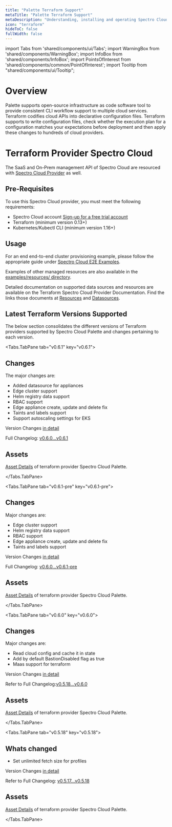 ```yaml
---
title: "Palette Terraform Support"
metaTitle: "Palette Terraform Support"
metaDescription: "Understanding, installing and operating Spectro Cloud's Terraform Provider."
icon: "terraform"
hideToC: false
fullWidth: false
---
```


import Tabs from 'shared/components/ui/Tabs'; 
import WarningBox from 'shared/components/WarningBox'; 
import InfoBox from 'shared/components/InfoBox'; 
import PointsOfInterest from 'shared/components/common/PointOfInterest'; 
import Tooltip from "shared/components/ui/Tooltip";


# Overview

Palette supports open-source infrastructure as code software tool to provide consistent CLI workflow support to multiple cloud services. Terraform codifies cloud APIs into declarative configuration files. Terraform supports to write configuration files, check whether the execution plan for a configuration matches your expectations before deployment and then  apply these changes to hundreds of cloud providers. 

# Terraform Provider Spectro Cloud

The SaaS and On-Prem management API of Spectro Cloud are resourced with [Spectro Cloud Provider](https://registry.terraform.io/providers/spectrocloud/spectrocloud/latest/docs) as well.

## Pre-Requisites
To use this Spectro Cloud provider, you must meet the following requirements:
* Spectro Cloud account [Sign-up for a free trial account](https://www.spectrocloud.com/free-trial)
* Terraform (minimum version 0.13+)
* Kubernetes/Kubectl CLI (minimum version 1.16+)

## Usage

For an end end-to-end cluster provisioning example, please follow the appropriate guide under [Spectro Cloud E2E Examples](https://github.com/spectrocloud/terraform-provider-spectrocloud/tree/main/examples/e2e).

Examples of other managed resources are also available in the [examples/resources/ directory](https://github.com/spectrocloud/terraform-provider-spectrocloud/tree/main/examples/resources).

Detailed documentation on supported data sources and resources are available on the Terraform Spectro Cloud Provider Documentation. Find the links those documents at [Resources](/terraform/resources/#spectrocloudproviderresources) and [Datasources](/terraform/datasources/#spectrocloudproviderdatasource).


## Latest Terraform Versions Supported
The below section consolidates the different versions of Terraform providers supported by Spectro Cloud Palette and changes pertaining to each version.


<Tabs>

<Tabs.TabPane tab="v0.6.1" key="v0.6.1">

## Changes

The major changes are:
* Added datasource for appliances 
* Edge cluster support
* Helm registry data support
* RBAC support 
* Edge appliance create, update and delete fix
* Taints and labels support
* Support autoscaling settings for EKS

Version Changes [in detail](https://github.com/spectrocloud/terraform-provider-spectrocloud/releases/tag/v0.6.1)

Full Changelog: [v0.6.0...v0.6.1](https://github.com/spectrocloud/terraform-provider-spectrocloud/compare/v0.6.0...v0.6.1)

## Assets

[Asset Details](https://github.com/spectrocloud/terraform-provider-spectrocloud/releases/tag/v0.6.1#:~:text=akhilesh2410%20and%20nikchern-,Assets,-17) of terraform provider Spectro Cloud Palette.

</Tabs.TabPane>
 
<Tabs.TabPane tab="v0.6.1-pre" key="v0.6.1-pre">

## Changes

Major changes are:

* Edge cluster support
* Helm registry data support
* RBAC support 
* Edge appliance create, update and delete fix
* Taints and labels support

Version Changes [in detail](https://github.com/spectrocloud/terraform-provider-spectrocloud/releases/tag/v0.6.1-pre)

Full Changelog: [v0.6.0...v0.6.1-pre](https://github.com/spectrocloud/terraform-provider-spectrocloud/compare/v0.6.0...v0.6.1-pre)

## Assets

[Asset Details](https://github.com/spectrocloud/terraform-provider-spectrocloud/releases/tag/v0.6.1-pre#:~:text=3pings%2C%20and%20nikchern-,Assets,-17) of terraform provider Spectro Cloud Palette.

</Tabs.TabPane>


<Tabs.TabPane tab="v0.6.0" key="v0.6.0">

## Changes

Major changes are:

* Read cloud config and cache it in state
* Add by default BastionDisabled flag as true
* Maas support for terraform

Version Changes [in detail](https://github.com/spectrocloud/terraform-provider-spectrocloud/releases/tag/v0.6.0)

Refer to Full Changelog:[v0.5.18...v0.6.0](https://github.com/spectrocloud/terraform-provider-spectrocloud/compare/v0.5.18...v0.6.0)

## Assets
[Asset Details](https://github.com/spectrocloud/terraform-provider-spectrocloud/releases#:~:text=anand%20and%20nikchern-,Assets,-17) of terraform provider Spectro Cloud Palette.

</Tabs.TabPane>

<Tabs.TabPane tab="v0.5.18" key="v0.5.18">

## Whats changed
* Set unlimited fetch size for profiles

Version Changes [in detail](https://github.com/spectrocloud/terraform-provider-spectrocloud/releases/tag/v0.5.18)

Refer to Full Changelog: [v0.5.17...v0.5.18](https://github.com/spectrocloud/terraform-provider-spectrocloud/compare/v0.5.17...v0.5.18)

## Assets
[Asset Details](https://github.com/spectrocloud/terraform-provider-spectrocloud/releases#:~:text=Assets-,17,-terraform%2Dprovider%2Dspectrocloud_0.5.18_darwin_amd64) of terraform provider Spectro Cloud Palette.


</Tabs.TabPane>


</Tabs>




